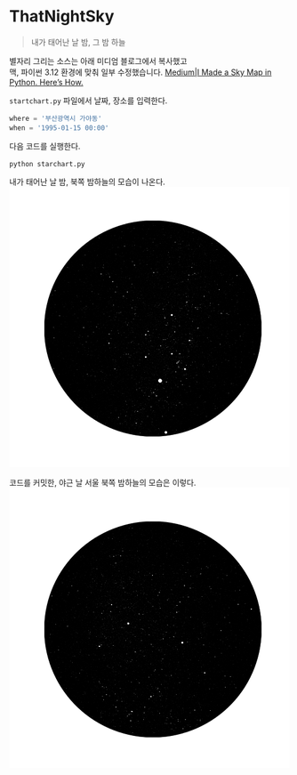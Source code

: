 # ThatNightSky
> 내가 태어난 날 밤, 그 밤 하늘

별자리 그리는 소스는 아래 미디엄 블로그에서 복사했고  
맥, 파이썬 3.12 환경에 맞춰 일부 수정했습니다.
[Medium|I Made a Sky Map in Python. Here’s How.](https://viyaleta.medium.com/how-to-make-a-sky-map-in-python-a362bf722bb2)

`startchart.py` 파일에서 날짜, 장소를 입력한다.
```python
where = '부산광역시 가야동'
when = '1995-01-15 00:00'
```

다음 코드를 실행한다.
```shell
python starchart.py
```
  
내가 태어난 날 밤, 북쪽 밤하늘의 모습이 나온다.
![](./results/부산광역시_가야동__1995_01_15_00_00.png)
  
코드를 커밋한, 야근 날 서울 북쪽 밤하늘의 모습은 이렇다.
![](./results/서울시_강남구_신사역__2024_07_10_21_40.png)
